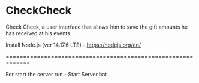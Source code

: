 # CheckCheck
Check Check, a user interface that allows him to save the gift amounts he has received at his events.

Install Node.js (ver 14.17.6 LTS) - https://nodejs.org/en/ 

=============================================================

For start the server run - Start Server.bat 